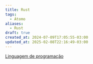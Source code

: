```yaml
---
title: Rust
tags:
  - Átomo
aliases:
  - Rust
draft: true
created_at: 2024-07-09T17:05:55-03:00
updated_at: 2025-02-08T22:16:49-03:00
---
```


[Linguagem de programação](../../08/atomo/Linguagem_de_programacao.md)

